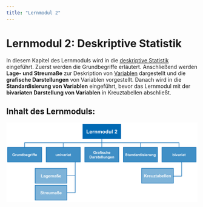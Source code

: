 ```yaml
---
title: "Lernmodul 2"
---
```


# Lernmodul 2: Deskriptive Statistik 

In diesem Kapitel des Lernmoduls wird in die [deskriptive Statistik](../../glossar/deskriptivestatistik/index.html) eingeführt. Zuerst werden die Grundbegriffe erläutert. Anschließend werden **Lage- und Streumaße** zur Deskription von [Variablen](../../glossar/variable/index.html) dargestellt und die **grafische Darstellungen** von Variablen vorgestellt. Danach wird in die **Standardisierung von Variablen** eingeführt, bevor das Lernmodul mit der **bivariaten Darstellung von Variablen** in Kreuztabellen abschließt.

## Inhalt des Lernmoduls: 

![Aufbau Lernmodul 2](images/lernmodul2.PNG)
